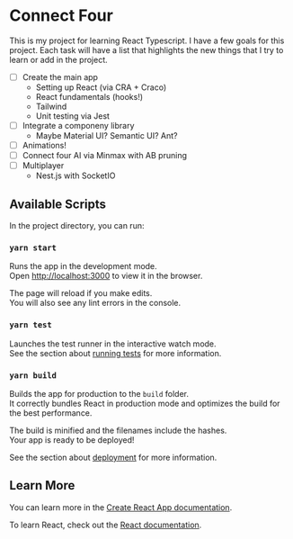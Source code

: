 # Connect Four

This is my project for learning React Typescript. I have a few goals for this project. Each task will have a list that highlights the new things that I try to learn or add in the project.

- [ ] Create the main app
  - Setting up React (via CRA + Craco)
  - React fundamentals (hooks!)
  - Tailwind
  - Unit testing via Jest
- [ ] Integrate a componeny library
  - Maybe Material UI? Semantic UI? Ant?
- [ ] Animations!
- [ ] Connect four AI via Minmax with AB pruning
- [ ] Multiplayer
  - Nest.js with SocketIO

## Available Scripts

In the project directory, you can run:

### `yarn start`

Runs the app in the development mode.\
Open [http://localhost:3000](http://localhost:3000) to view it in the browser.

The page will reload if you make edits.\
You will also see any lint errors in the console.

### `yarn test`

Launches the test runner in the interactive watch mode.\
See the section about [running tests](https://facebook.github.io/create-react-app/docs/running-tests) for more information.

### `yarn build`

Builds the app for production to the `build` folder.\
It correctly bundles React in production mode and optimizes the build for the best performance.

The build is minified and the filenames include the hashes.\
Your app is ready to be deployed!

See the section about [deployment](https://facebook.github.io/create-react-app/docs/deployment) for more information.

## Learn More

You can learn more in the [Create React App documentation](https://facebook.github.io/create-react-app/docs/getting-started).

To learn React, check out the [React documentation](https://reactjs.org/).
